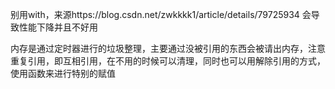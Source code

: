 别用with，来源https://blog.csdn.net/zwkkkk1/article/details/79725934
会导致性能下降并且不好用

内存是通过定时器进行的垃圾整理，主要通过没被引用的东西会被请出内存，注意重复引用，即互相引用，在不用的时候可以清理，同时也可以用解除引用的方式，使用函数来进行特别的赋值